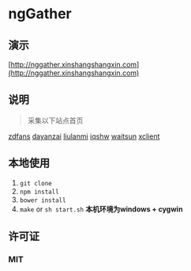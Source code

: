 # ngGather

## 演示
[http://nggather.xinshangshangxin.com](http://nggather.xinshangshangxin.com)

## 说明
> 采集以下站点首页

[zdfans](http://www.zdfans.com/)
[dayanzai](http://www.dayanzai.me/)
[liulanmi](http://liulanmi.com/)
[iqshw](http://www.iqshw.com/)
[waitsun](http://www.waitsun.com/)
[xclient](http://xclient.info/s/)


## 本地使用

1. `git clone`
2. `npm install`
3. `bower install`
4. `make` or `sh start.sh` **本机环境为windows + cygwin**

## 许可证
### MIT